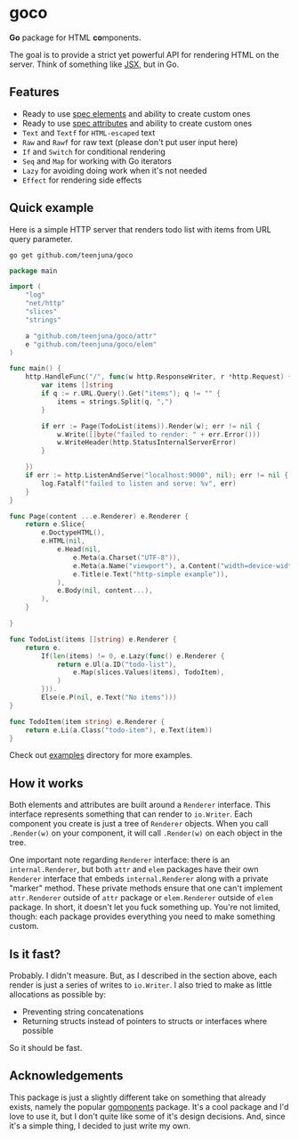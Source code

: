 # goco

**Go** package for HTML **co**mponents.

The goal is to provide a strict yet powerful API for rendering HTML on the server.
Think of something like [JSX](https://en.wikipedia.org/wiki/JSX_(JavaScript)), but in Go.

## Features
- Ready to use
[spec elements](https://developer.mozilla.org/en-US/docs/Web/HTML/Reference/Elements)
and ability to create custom ones
- Ready to use
[spec attributes](https://developer.mozilla.org/en-US/docs/Web/HTML/Reference/Attributes)
and ability to create custom ones
- `Text` and `Textf` for `HTML-escaped` text
- `Raw` and `Rawf` for raw text (please don't put user input here)
- `If` and `Switch` for conditional rendering
- `Seq` and `Map` for working with Go iterators
- `Lazy` for avoiding doing work when it's not needed
- `Effect` for rendering side effects

## Quick example

Here is a simple HTTP server that renders todo list with items from URL query parameter.

```
go get github.com/teenjuna/goco
```

```go
package main

import (
	"log"
	"net/http"
	"slices"
	"strings"

	a "github.com/teenjuna/goco/attr"
	e "github.com/teenjuna/goco/elem"
)

func main() {
	http.HandleFunc("/", func(w http.ResponseWriter, r *http.Request) {
		var items []string
		if q := r.URL.Query().Get("items"); q != "" {
			items = strings.Split(q, ",")
		}

		if err := Page(TodoList(items)).Render(w); err != nil {
			w.Write([]byte("failed to render: " + err.Error()))
			w.WriteHeader(http.StatusInternalServerError)
		}

	})
	if err := http.ListenAndServe("localhost:9000", nil); err != nil {
		log.Fatalf("failed to listen and serve: %v", err)
	}
}

func Page(content ...e.Renderer) e.Renderer {
	return e.Slice{
		e.DoctypeHTML(),
		e.HTML(nil,
			e.Head(nil,
				e.Meta(a.Charset("UTF-8")),
				e.Meta(a.Name("viewport"), a.Content("width=device-width, initial-scale=1.0")),
				e.Title(e.Text("http-simple example")),
			),
			e.Body(nil, content...),
		),
	}

}

func TodoList(items []string) e.Renderer {
	return e.
		If(len(items) != 0, e.Lazy(func() e.Renderer {
			return e.Ul(a.ID("todo-list"),
				e.Map(slices.Values(items), TodoItem),
			)
		})).
		Else(e.P(nil, e.Text("No items")))
}

func TodoItem(item string) e.Renderer {
	return e.Li(a.Class("todo-item"), e.Text(item))
}
```

Check out [examples](./examples) directory for more examples.

## How it works

Both elements and attributes are built around a `Renderer` interface. This interface represents
something that can render to `io.Writer`. Each component you create is just a tree of `Renderer`
objects. When you call `.Render(w)` on your component, it will call `.Render(w)` on each object
in the tree.

One important note regarding `Renderer` interface: there is an `internal.Renderer`, but both
`attr` and `elem` packages have their own `Renderer` interface that embeds `internal.Renderer`
along with a private "marker" method. These private methods ensure that one can't implement
`attr.Renderer` outside of `attr` package or `elem.Renderer` outside of `elem` package. In short,
it doesn't let you fuck something up. You're not limited, though: each package provides everything
you need to make something custom.

## Is it fast?

Probably. I didn't measure. But, as I described in the section above, each render is just a series of
writes to `io.Writer`. I also tried to make as little allocations as possible by:
- Preventing string concatenations
- Returning structs instead of pointers to structs or interfaces where possible

So it should be fast.

## Acknowledgements

This package is just a slightly different take on something that already exists, namely the popular
[gomponents](https://github.com/maragudk/gomponents) package. It's a cool package and I'd love to
use it, but I don't quite like some of it's design decisions. And, since it's a simple thing, I
decided to just write my own.
